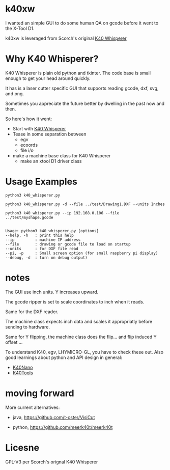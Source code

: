 # k40xw

I wanted an simple GUI to do some human QA on gcode before it went to the X-Tool D1.

k40xw is leveraged from Scorch's original [K40 Whisperer](https://www.scorchworks.com/K40whisperer/k40whisperer.html)


# Why K40 Whisperer?

K40 Whisperer is plain old python and tkinter. The code base is small enough
to get your head around quickly.

It has is a laser cutter specific GUI that supports reading gcode, dxf, svg, and png.

Sometimes you appreciate the future better by dwelling in the past now and then.


So here's how it went:

* Start with [K40 Whisperer](https://www.scorchworks.com/K40whisperer/k40whisperer.html)
* Tease in some separation between
    * egv
    * ecoords
    * file  i/o
* make a machine base class for K40 Whisperer
    * make an xtool D1 driver class

# Usage Examples

    python3 k40_whisperer.py

    python3 k40_whisperer.py -d --file ../test/Drawing1.DXF --units Inches

    python3 k40_whisperer.py --ip 192.168.0.106 --file ../test/myshape.gcode


    Usage: python3 k40_whisperer.py [options]
    --help, -h   : print this help
    --ip         : machine IP address
    --file       : drawing or gcode file to load on startup
    --units      : for DXF file read
    --pi, -p     : Small screen option (for small raspberry pi display)
    --debug, -d  : turn on debug output)


# notes

The GUI use inch units. Y increases upward.

The gcode ripper is set to scale coordinates to inch when it reads. 

Same for the DXF reader.

The machine class expects inch data and scales it appropriatly before sending
to hardware.

Same for Y flipping, the machine class does the flip... and flip induced Y offset ... 


To understand K40, egv, LHYMICRO-GL, you have to check these out. Also good
learnings about python and API design in general:

* [K40Nano](https://github.com/K40Nano/K40Nano)
* [K40Tools](https://github.com/K40Nano/K40Tools)

# moving forward

More current alternatives:

* java, https://github.com/t-oster/VisiCut

* python, https://github.com/meerk40t/meerk40t


# Licesne

GPL-V3 per Scorch's orignal K40 Whisperer
